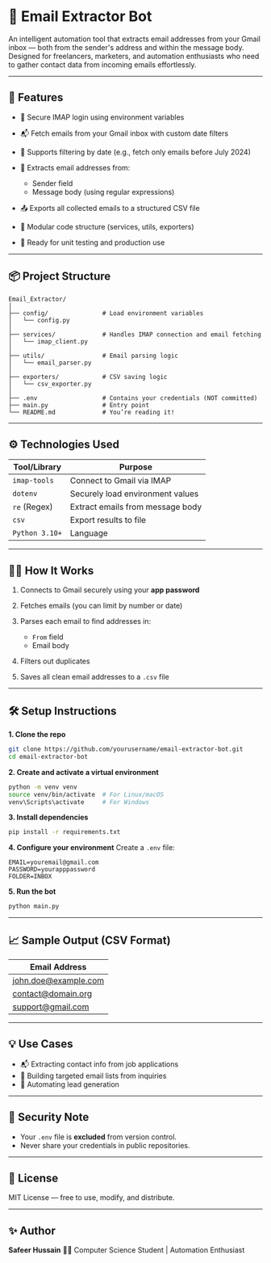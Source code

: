 # 📧 Email Extractor Bot

An intelligent automation tool that extracts email addresses from your Gmail inbox — both from the sender's address and within the message body. Designed for freelancers, marketers, and automation enthusiasts who need to gather contact data from incoming emails effortlessly.

---

## 🚀 Features

* 🔐 Secure IMAP login using environment variables
* 📬 Fetch emails from your Gmail inbox with custom date filters
* 📅 Supports filtering by date (e.g., fetch only emails before July 2024)
* 🧠 Extracts email addresses from:

  * Sender field
  * Message body (using regular expressions)
* 📤 Exports all collected emails to a structured CSV file
* 🧩 Modular code structure (services, utils, exporters)
* 🧪 Ready for unit testing and production use

---

## 📦 Project Structure

```
Email_Extractor/
│
├── config/               # Load environment variables
│   └── config.py
│
├── services/             # Handles IMAP connection and email fetching
│   └── imap_client.py
│
├── utils/                # Email parsing logic
│   └── email_parser.py
│
├── exporters/            # CSV saving logic
│   └── csv_exporter.py
│
├── .env                  # Contains your credentials (NOT committed)
├── main.py               # Entry point
└── README.md             # You’re reading it!
```

---

## ⚙️ Technologies Used

| Tool/Library   | Purpose                          |
| -------------- | -------------------------------- |
| `imap-tools`   | Connect to Gmail via IMAP        |
| `dotenv`       | Securely load environment values |
| `re` (Regex)   | Extract emails from message body |
| `csv`          | Export results to file           |
| `Python 3.10+` | Language                         |

---

## 🧑‍💻 How It Works

1. Connects to Gmail securely using your **app password**
2. Fetches emails (you can limit by number or date)
3. Parses each email to find addresses in:

   * `From` field
   * Email body
4. Filters out duplicates
5. Saves all clean email addresses to a `.csv` file

---

## 🛠️ Setup Instructions

**1. Clone the repo**

```bash
git clone https://github.com/yourusername/email-extractor-bot.git
cd email-extractor-bot
```

**2. Create and activate a virtual environment**

```bash
python -m venv venv
source venv/bin/activate  # For Linux/macOS
venv\Scripts\activate     # For Windows
```

**3. Install dependencies**

```bash
pip install -r requirements.txt
```

**4. Configure your environment**
Create a `.env` file:

```
EMAIL=youremail@gmail.com
PASSWORD=yourapppassword
FOLDER=INBOX
```

**5. Run the bot**

```bash
python main.py
```

---

## 📈 Sample Output (CSV Format)

| Email Address                                       |
| --------------------------------------------------- |
| [john.doe@example.com](mailto:john.doe@example.com) |
| [contact@domain.org](mailto:contact@domain.org)     |
| [support@gmail.com](mailto:support@gmail.com)       |

---

## 💡 Use Cases

* 📬 Extracting contact info from job applications
* 📢 Building targeted email lists from inquiries
* 🤖 Automating lead generation

---

## 🔐 Security Note

* Your `.env` file is **excluded** from version control.
* Never share your credentials in public repositories.

---

## 📄 License

MIT License — free to use, modify, and distribute.

---

## ✨ Author

**Safeer Hussain**
👨‍💻 Computer Science Student | Automation Enthusiast
